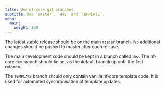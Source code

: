 ```yaml
---
title: Use nf-core git branches
subtitle: Use `master`, `dev` and `TEMPLATE`.
menu:
  main:
    weight: 160
---
```


The latest stable release should be on the main `master` branch.
No additional changes should be pushed to master after each release.

The main development code should be kept in a branch called `dev`.
The nf-core `dev` branch should be set as the default branch up until the first release.

The `TEMPLATE` branch should only contain vanilla nf-core template code.
It is used for automated synchronisation of template updates.
